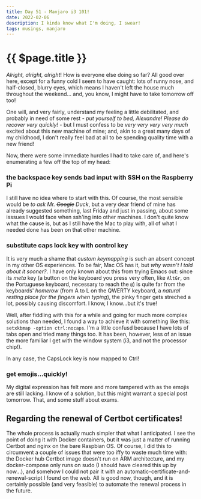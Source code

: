 ```yaml
---
title: Day 51 - Manjaro i3 101!
date: 2022-02-06
description: I kinda know what I'm doing, I swear! 
tags: musings, manjaro
---
```


# {{ $page.title }}

*Alright, alright, alright*! How is everyone else doing so far? All good over here, except for a funny cold I seem to have caught: lots of runny nose, and half-closed, blurry eyes, which means I haven't left the house much throughout the weekend... and, you know, I might have to take tomorrow off too! 

One will, and very fairly, understand my feeling a little debilitated, and probably in need of some rest - *put yourself to bed, Alexandre! Please do recover very quickly!* - but I must confess to be *very very very very much* excited about this new machine of mine; and, akin to a great many days of my childhood, I don't really feel bad at all to be spending quality time with a new friend!

Now, there were some immediate hurdles I had to take care of, and here's enumerating a few off the top of my head:

### the backspace key sends bad input with SSH on the Raspberry Pi
I still have no idea where to start with this. Of course, the most sensible would be *to ask Mr. ~~Google~~ Duck*, but a very dear friend of mine has already suggested something, last Friday and just in passing, about some isssues I would face when ssh'ing into other machines. I don't quite know what the cause is, but as I still have the Mac to play with, all of what I needed done has been on that other machine.

### substitute caps lock key with control key
It is very much a shame that *custom keymapping* is such an absent concept in my other OS experiences.
To be fair, Mac OS has it, but *why wasn't I told about it sooner?*. I have only known about this from trying Emacs out: since its *meta* key (a button on the keyboard you press very often, like `AltGr`, on the Portuguese keyboard, necessary to reach the `@`) is quite far from the keyboards' *homerow* (from A to L on the QWERTY keyboard, a *natural resting place for the fingers when typing*), the pinky finger gets streched a lot, possibly causing discomfort. I know, I know...but it's true!

Well, after fiddling with this for a while and going for much more complex solutions than needed, I found a way to achieve it with something like this: `setxkbmap -option ctrl:nocaps`. I'm a little confusd because I have lots of tabs open and tried many things too. It has been, however, less of an issue the more familiar I get with the window system (i3, and not the processor chip!).

In any case, the CapsLock key is now mapped to Ctrl!

### get emojis...quickly!
My digital expression has felt more and more tampered with as the emojis are still lacking. I know of a solution, but this might warrant a special post tomorrow. That, and some stuff about exams. 

## Regarding the renewal of Certbot certificates!

The whole process is actually much simpler that what I anticipated. I see the point of doing it with Docker containers, but it was just a matter of running Certbot and nginx on the bare Raspbian OS. Of course, I did this to circumvent a couple of issues that were too iffy to waste much time with: the Docker hub Certbot image doesn't run on ARM architecture, and my docker-compose only runs on sudo (I should have cleared this up by now...), and somehow I could not pair it with an automatic-certificate-and-renewal-script I found on the web. All is good now, though, and it is certainly possible (and very feasible) to automate the renewal process in the future.

<FetchComments :title=$frontmatter.title />
<PostComments :title=$frontmatter.title />
